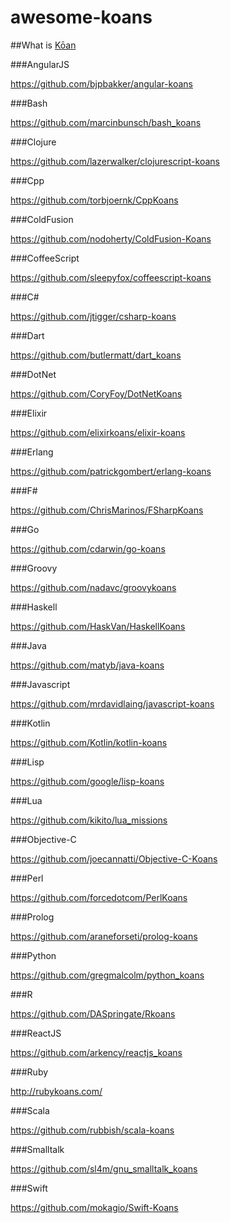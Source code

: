 # awesome-koans
##What is [Kōan](https://en.wikipedia.org/wiki/K%C5%8Dan#Sources)

###AngularJS

https://github.com/bjpbakker/angular-koans

###Bash

https://github.com/marcinbunsch/bash_koans

###Clojure

https://github.com/lazerwalker/clojurescript-koans

###Cpp

https://github.com/torbjoernk/CppKoans

###ColdFusion

https://github.com/nodoherty/ColdFusion-Koans

###CoffeeScript

https://github.com/sleepyfox/coffeescript-koans

###C#

https://github.com/jtigger/csharp-koans

###Dart

https://github.com/butlermatt/dart_koans

###DotNet

https://github.com/CoryFoy/DotNetKoans

###Elixir

https://github.com/elixirkoans/elixir-koans

###Erlang

https://github.com/patrickgombert/erlang-koans

###F#

https://github.com/ChrisMarinos/FSharpKoans

###Go

https://github.com/cdarwin/go-koans

###Groovy

https://github.com/nadavc/groovykoans

###Haskell

https://github.com/HaskVan/HaskellKoans

###Java

https://github.com/matyb/java-koans

###Javascript

https://github.com/mrdavidlaing/javascript-koans

###Kotlin

https://github.com/Kotlin/kotlin-koans

###Lisp

https://github.com/google/lisp-koans

###Lua

https://github.com/kikito/lua_missions

###Objective-C

https://github.com/joecannatti/Objective-C-Koans

###Perl

https://github.com/forcedotcom/PerlKoans

###Prolog

https://github.com/araneforseti/prolog-koans

###Python

https://github.com/gregmalcolm/python_koans

###R

https://github.com/DASpringate/Rkoans

###ReactJS

https://github.com/arkency/reactjs_koans

###Ruby

http://rubykoans.com/

###Scala

https://github.com/rubbish/scala-koans

###Smalltalk

https://github.com/sl4m/gnu_smalltalk_koans

###Swift

https://github.com/mokagio/Swift-Koans
